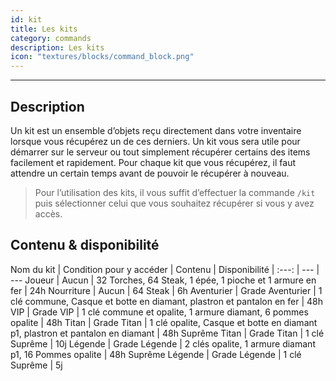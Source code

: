 ```yaml
---
id: kit
title: Les kits
category: commands
description: Les kits
icon: "textures/blocks/command_block.png"
---
```

___
## Description
 
Un kit est un ensemble d’objets reçu directement dans votre inventaire lorsque vous récupérez un de ces derniers. Un kit vous sera utile pour démarrer sur le serveur ou tout simplement récupérer certains des items facilement et rapidement.
Pour chaque kit que vous récupérez, il faut attendre un certain temps avant de pouvoir le récupérer à nouveau.
 
> Pour l’utilisation des kits, il vous suffit d’effectuer la commande ``/kit`` puis sélectionner celui que vous souhaitez récupérer si vous y avez accès.
 
## Contenu & disponibilité
 
Nom du kit | Condition pour y accéder | Contenu | Disponibilité |
:---: | --- | ---
Joueur | Aucun | 32 Torches, 64 Steak, 1 épée, 1 pioche et 1 armure en fer | 24h
Nourriture | Aucun | 64 Steak | 6h
Aventurier | Grade Aventurier | 1 clé commune, Casque et botte en diamant, plastron et pantalon en fer | 48h
VIP | Grade VIP | 1 clé commune et opalite, 1 armure diamant, 6 pommes opalite | 48h
Titan | Grade Titan | 1 clé opalite, Casque et botte en diamant p1, plastron et pantalon en diamant | 48h
Suprême Titan | Grade Titan | 1 clé Suprême | 10j
Légende | Grade Légende | 2 clés opalite, 1 armure diamant p1, 16 Pommes opalite | 48h
Suprême Légende | Grade Légende | 1 clé Suprême | 5j
